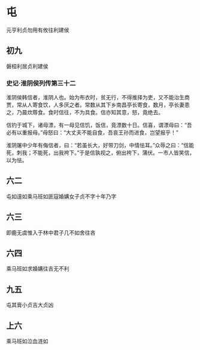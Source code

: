 # 屯
元亨利贞勿用有攸往利建侯

## 初九
磐桓利居贞利建侯

### 史记·淮阴侯列传第三十二
淮阴侯韩信者，淮阴人也。始为布衣时，贫无行，不得推择为吏，又不能治生商贾，常从人寄食饮，人多厌之者。常数从其下乡南昌亭长寄食，数月，亭长妻患之，乃晨炊蓐食。食时信往，不为具食。信亦知其意，怒，竟绝去。

信钓于城下，诸母漂，有一母见信饥，饭信，竟漂数十日。信喜，谓漂母曰：“吾必有以重报母。”母怒曰：“大丈夫不能自食，吾哀王孙而进食，岂望报乎！”

淮阴屠中少年有侮信者，曰：“若虽长大，好带刀剑，中情怯耳。”众辱之曰：“信能死，刺我；不能死，出我袴下。”于是信孰视之，俯出袴下，蒲伏。一市人皆笑信，以为怯。

## 六二
屯如邅如乘马班如匪寇婚媾女子贞不字十年乃字

## 六三
即鹿无虞惟入于林中君子几不如舍往吝

## 六四
乘马班如求婚媾往吉无不利

## 九五
屯其膏小贞吉大贞凶

## 上六
乘马班如泣血涟如
